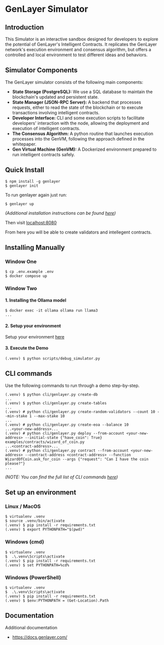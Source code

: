 # GenLayer Simulator

## Introduction

This Simulator is an interactive sandbox designed for developers to explore the potential of GenLayer's Intelligent Contracts. It replicates the GenLayer network's execution environment and consensus algorithm, but offers a controlled and local environment to test different ideas and behaviors.

## Simulator Components

The GenLayer simulator consists of the following main components:

- **State Storage (PostgreSQL):** We use a SQL database to maintain the blockchain's updated and persistent state.
- **State Manager (JSON-RPC Server):** A backend that processes requests, either to read the state of the blockchain or to execute transactions involving intelligent contracts.
- **Developer Interface:** CLI and some execution scripts to facilitate developers' interaction with the node, allowing the deployment and execution of intelligent contracts.
- **The Consensus Algorithm:** A python routine that launches execution processes into the GenVM, following the approach defined in the whitepaper.
- **Gen Virtual Machine (GenVM):** A Dockerized environment prepared to run intelligent contracts safely.

## Quick Install

```
$ npm install -g genlayer
$ genlayer init
```

To run genlayer again just run:

```
$ genlayer up
```

_(Additional installation instructions can be found [here](https://docs.genlayer.com/simulator/installation))_

Then visit [localhost:8080](http://localhost:8080/)

From here you will be able to create validators and intellegent contracts.

## Installing Manually

### Window One

```
$ cp .env.example .env
$ docker compose up
```

### Window Two

#### 1. Installing the Ollama model

```
$ docker exec -it ollama ollama run llama3
...
```

#### 2. Setup your environment

Setup your environment [here](#set-up-an-environment)

#### 3. Execute the Demo

```
(.venv) $ python scripts/debug_simulator.py
```

## CLI commands

Use the following commands to run through a demo step-by-step.

```
(.venv) $ python cli/genlayer.py create-db
...
(.venv) $ python cli/genlayer.py create-tables
...
(.venv) # python cli/genlayer.py create-random-validators --count 10 --min-stake 1 --max-stake 10
...
(.venv) # python cli/genlayer.py create-eoa --balance 10
...<your-new-address>...
(.venv) # python cli/genlayer.py deploy --from-account <your-new-address> --initial-state {"have_coin": True} examples/contracts/wizard_of_coin.py
...<contract-address>...
(.venv) # python cli/genlayer.py contract --from-account <your-new-address> --contract-address <contract-address> --function WizardOfCoin.ask_for_coin --args {"request": "Can I have the coin please?"}
...
```

_(NOTE: You can find the full list of CLI commands [here](https://github.com/yeagerai/genlayer-simulator/blob/main/cli/genlayer.py))_

<a name="set-up-an-environment"></a>

## Set up an environment

### Linux / MacOS

```
$ virtualenv .venv
$ source .venv/bin/activate
(.venv) $ pip install -r requirements.txt
(.venv) $ export PYTHONPATH="$(pwd)"
```

### Windows (cmd)

```
$ virtualenv .venv
$  .\.venv\Scripts\activate
(.venv) $ pip install -r requirements.txt
(.venv) $ set PYTHONPATH=%cd%
```

### Windows (PowerShell)

```
$ virtualenv .venv
$  .\.venv\Scripts\activate
(.venv) $ pip install -r requirements.txt
(.venv) $ $env:PYTHONPATH = (Get-Location).Path
```

## Documentation

Additional documentation

- https://docs.genlayer.com/
